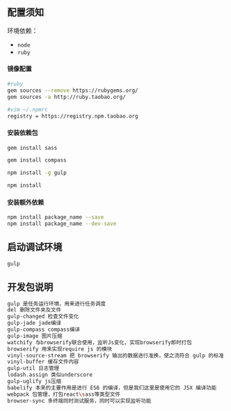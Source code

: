 ## 配置须知

环境依赖：

- `node`
- `ruby`

#### 镜像配置

```bash
#ruby
gem sources --remove https://rubygems.org/
gem sources -a http://ruby.taobao.org/

#vim ~/.npmrc
registry = https://registry.npm.taobao.org
```

#### 安装依赖包

```bash
gem install sass

gem install compass

npm install -g gulp

npm install
```

#### 安装额外依赖

```bash
npm install package_name --save
npm install package_name --dev-save
```

## 启动调试环境

```bash
gulp
```

## 开发包说明
```bash
gulp 是任务运行环境，用来进行任务调度
del 删除文件夹及文件
gulp-changed 检查文件变化
gulp-jade jade编译
gulp-compass compass编译
gulp-image 图片压缩
watchify 与browserify联合使用，监听Js变化，实现browserify即时打包
browserify 用来实现require js 的模块
vinyl-source-stream 把 browserify 输出的数据进行准换，使之流符合 gulp 的标准
vinyl-buffer 缓存文件内容
gulp-util 日志管理
lodash.assign 类似underscore
gulp-uglify js压缩
babelify 本来的主要作用是进行 ES6 的编译，但是我们这里是使用它的 JSX 编译功能
webpack 包管理，打包react\sass等类型文件
browser-sync 多终端同时测试服务，同时可以实现监听功能
```